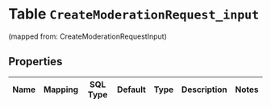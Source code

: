 
# Table `CreateModerationRequest_input`
(mapped from: CreateModerationRequestInput)

## Properties
Name | Mapping | SQL Type | Default | Type | Description | Notes
---- | ------- | -------- | ------- | ---- | ----------- | -----


